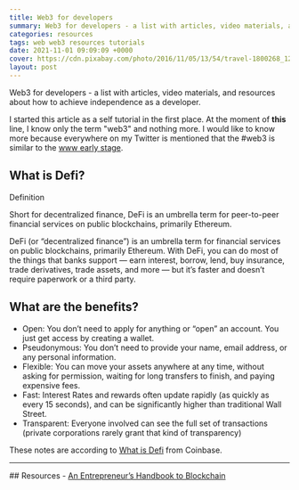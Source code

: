 ```yaml
---
title: Web3 for developers
summary: Web3 for developers - a list with articles, video materials, and resources about how to achieve independence as a developer
categories: resources
tags: web web3 resources tutorials
date: 2021-11-01 09:09:09 +0000
cover: https://cdn.pixabay.com/photo/2016/11/05/13/54/travel-1800268_1280.jpg
layout: post
---
```


Web3 for developers - a list with articles, video materials, and resources about how to achieve independence as a developer.

I started this article as a self tutorial in the first place. At the moment of **this** line, I know only the term "web3" and nothing more. I would like to know more because everywhere on my Twitter is mentioned that the #web3 is similar to the [www early stage](https://webfoundation.org/about/vision/history-of-the-web/).


## What is Defi?

Definition

Short for decentralized finance, DeFi is an umbrella term for peer-to-peer financial services on public blockchains, primarily Ethereum.


DeFi (or “decentralized finance”) is an umbrella term for financial services on public blockchains, primarily Ethereum. With DeFi, you can do most of the things that banks support — earn interest, borrow, lend, buy insurance, trade derivatives, trade assets, and more — but it’s faster and doesn’t require paperwork or a third party. 

## What are the benefits?

- Open: You don’t need to apply for anything or “open” an account. You just get access by creating a wallet.
- Pseudonymous: You don’t need to provide your name, email address, or any personal information.
- Flexible: You can move your assets anywhere at any time, without asking for permission, waiting for long transfers to finish, and paying expensive fees.
- Fast: Interest Rates and rewards often update rapidly (as quickly as every 15 seconds), and can be significantly higher than traditional Wall Street.
- Transparent: Everyone involved can see the full set of transactions (private corporations rarely grant that kind of transparency)

These notes are according to [What is Defi](https://www.coinbase.com/learn/crypto-basics/what-is-defi) from Coinbase.

<hr>
## Resources
- <a href="https://appinventiv.com/guide/blockchain-guide-for-entrepreneurs/" target="_blank">An Entrepreneur’s Handbook to Blockchain</a>